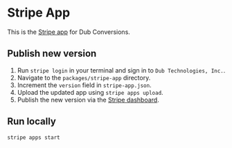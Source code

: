 # Stripe App

This is the [Stripe app](https://marketplace.stripe.com/apps/dub-conversions) for Dub Conversions.

## Publish new version

1. Run `stripe login` in your terminal and sign in to `Dub Technologies, Inc.`.
2. Navigate to the `packages/stripe-app` directory.
3. Increment the `version` field in `stripe-app.json`.
4. Upload the updated app using `stripe apps upload`.
5. Publish the new version via the [Stripe dashboard](https://dashboard.stripe.com/apps/dub.co).

## Run locally

```
stripe apps start
```
